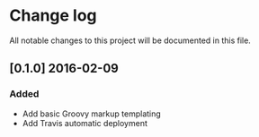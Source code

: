 # Change log
All notable changes to this project will be documented in this file.

## [0.1.0] 2016-02-09
### Added
- Add basic Groovy markup templating
- Add Travis automatic deployment
